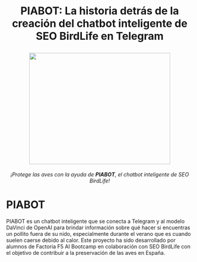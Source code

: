 <h1 align="center">
  <p align="center">PIABOT: La historia detrás de la creación del chatbot inteligente de SEO BirdLife en Telegram
</p>
  <img align="center" width="380" height="300" src="https://user-images.githubusercontent.com/108665441/229469979-b37045f8-83d5-4a91-a003-b00fa2df846b.png">

</h1>

<p align="center"><em>¡Protege las aves con la ayuda de <strong>PIABOT</strong>, el chatbot inteligente de SEO BirdLife!</em></p>

# PIABOT
PIABOT es un chatbot inteligente que se conecta a Telegram y al modelo DaVinci de OpenAI para brindar información sobre qué hacer si encuentras un pollito fuera de su nido, especialmente durante el verano que es cuando suelen caerse debido al calor. Este proyecto ha sido desarrollado por alumnos de Factoria F5 AI Bootcamp en colaboración con SEO BirdLife con el objetivo de contribuir a la preservación de las aves en España.
